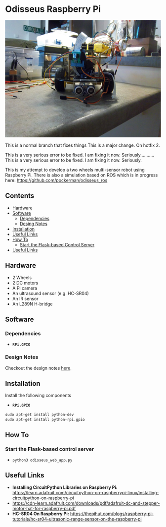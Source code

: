 # Odisseus Raspberry Pi

![Odisseus](imgs/odi_3.JPG)

This is a normal branch that fixes things
This is a major change. On hotfix 2.

This is a very serious error to be fixed. I am fixing it now. Seriously...........
This is a very serious error to be fixed. I am fixing it now. Seriously.


This is my attempt to develop a two wheels multi-sensor robot using Raspberry Pi. 
There is also a simulation based on ROS which is in progress here: https://github.com/pockerman/odisseus_ros  

## Contents
* [Hardware](#hardware)
* [Software](#software)
	* [Dependencies](#dependencies)
	* [Desing Notes](#design_notes) 
* [Installation](#installation)
* [Useful Links](#useful_links)
* [How To](#how_to)
	* [Start the Flask-based Control Server](#start_control_server)
* [Useful Links](#useful_links)

 

## <a name="hardware"></a> Hardware

- 2 Wheels
- 2 DC motors
- A Pi camera
- An ultrasound sensor (e.g. HC-SR04)
- An IR sensor
- An L289N H-bridge

## <a name="software"></a> Software

### <a name="dependencies"></a> Dependencies

- **```RPi.GPIO```**

### <a name="design_notes"></a> Design Notes

Checkout the design notes <a href="doc/notes.pdf">here</a>.

## <a name="installation"></a> Installation

Install the following components

- **```RPi.GPIO```**

```
sudo apt-get install python-dev
sudo apt-get install python-rpi.gpio

```

## <a name="how_to"></a> How To


### <a name="start_control_server"></a> Start the Flask-based control server


- ```python3 odisseus_web_app.py```

## <a name="useful_links"></a> Useful Links

- **Installing CircuitPython Libraries on Raspberry Pi:** https://learn.adafruit.com/circuitpython-on-raspberrypi-linux/installing-circuitpython-on-raspberry-pi
- https://cdn-learn.adafruit.com/downloads/pdf/adafruit-dc-and-stepper-motor-hat-for-raspberry-pi.pdf
- **HC-SR04 On Raspberry Pi:** https://thepihut.com/blogs/raspberry-pi-tutorials/hc-sr04-ultrasonic-range-sensor-on-the-raspberry-pi
